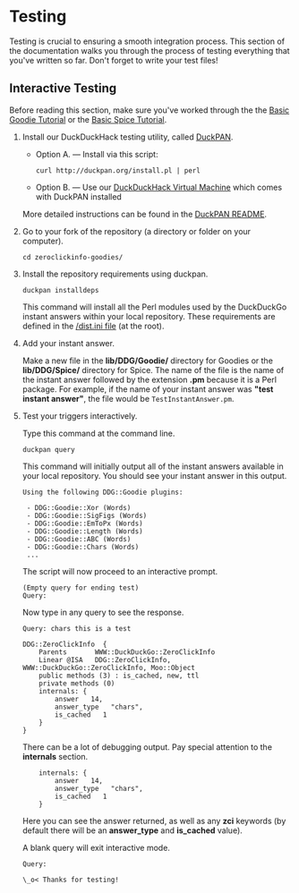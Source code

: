 # Testing

Testing is crucial to ensuring a smooth integration process.  This section of the documentation walks you through the process of testing everything that you've written so far. Don't forget to write your test files!

## Interactive Testing

Before reading this section, make sure you've worked through the the [Basic Goodie Tutorial](https://github.com/duckduckgo/duckduckgo-documentation/blob/master/duckduckhack/goodie/goodie_basic_tutorial.md) or the [Basic Spice Tutorial](https://github.com/duckduckgo/duckduckgo-documentation/blob/master/duckduckhack/spice/spice_basic_tutorial.md).

1. Install our DuckDuckHack testing utility, called [DuckPAN](https://github.com/duckduckgo/p5-app-duckpan).
    
    - Option A. &mdash; Install via this script:
        
        ```shell
        curl http://duckpan.org/install.pl | perl
        ```
    
    - Option B. &mdash; Use our [DuckDuckHack Virtual Machine](https://github.com/duckduckgo/p5-app-duckpan#duckduckhack-development-virtual-machine) which comes with DuckPAN installed

    More detailed instructions can be found in the [DuckPAN README](https://github.com/duckduckgo/p5-app-duckpan/blob/master/README.md).

2. Go to your fork of the repository (a directory or folder on your computer).

    ```shell
    cd zeroclickinfo-goodies/
    ```

3. Install the repository requirements using duckpan.

    ```shell
    duckpan installdeps
    ```

    This command will install all the Perl modules used by the DuckDuckGo instant answers within your local repository. These requirements are defined in the [/dist.ini file](http://blog.urth.org/2010/06/walking-through-a-real-distini.html) (at the root).

4. Add your instant answer.

    Make a new file in the **lib/DDG/Goodie/** directory for Goodies or the **lib/DDG/Spice/** directory for Spice. The name of the file is the name of the instant answer followed by the extension **.pm** because it is a Perl package. For example, if the name of your instant answer was **"test instant answer"**, the file would be `TestInstantAnswer.pm`.

5. Test your triggers interactively.

    Type this command at the command line.

    ```shell
    duckpan query
    ```

    This command will initially output all of the instant answers available in your local repository. You should see your instant answer in this output.

    ```shell
    Using the following DDG::Goodie plugins:

     - DDG::Goodie::Xor (Words)
     - DDG::Goodie::SigFigs (Words)
     - DDG::Goodie::EmToPx (Words)
     - DDG::Goodie::Length (Words)
     - DDG::Goodie::ABC (Words)
     - DDG::Goodie::Chars (Words)
     ...
    ```

    The script will now proceed to an interactive prompt.

    ```shell
    (Empty query for ending test)
    Query:
    ```

    Now type in any query to see the response.

    ```shell
    Query: chars this is a test

    DDG::ZeroClickInfo  {
        Parents       WWW::DuckDuckGo::ZeroClickInfo
        Linear @ISA   DDG::ZeroClickInfo, WWW::DuckDuckGo::ZeroClickInfo, Moo::Object
        public methods (3) : is_cached, new, ttl
        private methods (0)
        internals: {
            answer   14,
            answer_type   "chars",
            is_cached   1
        }
    }
    ```

    There can be a lot of debugging output. Pay special attention to the **internals** section.

    ```shell
        internals: {
            answer   14,
            answer_type   "chars",
            is_cached   1
        }
    ```

    Here you can see the answer returned, as well as any **zci** keywords (by default there will be an **answer\_type** and **is\_cached** value).

    A blank query will exit interactive mode.

    ```shell
    Query:

    \_o< Thanks for testing!
    ```
